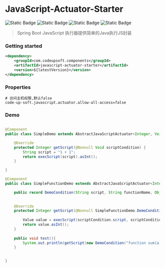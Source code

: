 # JavaScript-Actuator-Starter

![Static Badge](https://img.shields.io/badge/version-0.0.1-brightgreen?style=flat)
![Static Badge](https://img.shields.io/badge/jdk-17-brightgreen?style=flat)
![Static Badge](https://img.shields.io/badge/SpringBoot-3.2.5-brightgreen?style=flat)
![Static Badge](https://img.shields.io/badge/graalvmJs-32.0.4-brightgreen?style=flat)
> Spring Boot JavaScript 执行器提供简单的Java执行JS封装


### Getting started
```xml
<dependency>
    <groupId>com.codeupsoft.components</groupId>
    <artifactId>javascript-actuator-starter</artifactId>
    <version>${latestVersion}</version>
</dependency>
```

### Properties
```properties
# 访问主机权限,默认false
code-up-soft.javascript.actuator.allow-all-access=false
```

### Demo
```java

@Component
public class SimpleDemo extends AbstractJavaScriptActuator<Integer, Void> {

    @Override
    protected Integer getScript(@Nonnull Void scriptCondition) {
        String script = "1 + 1";
        return execScript(script).asInt();
    }

}

@Component
public class SimpleFunctionDemo extends AbstractJavaScriptActuator<Integer, SimpleFunctionDemo.DemoCondition> {

    public record DemoCondition(String script, String functionName, Object... arguments){}
    
    
    @Override
    protected Integer getScript(@Nonnull SimpleFunctionDemo.DemoCondition scriptCondition) {
        
        Value value = execScript(scriptCondition.script, scriptCondition.functionName, scriptCondition.arguments);
        return value.asInt();
    }
    
    public void test(){
        System.out.println(getScript(new DemoCondition("function sum(a, b) { return a + b; }", sum, 1, 2)));
    }
    

}


```
